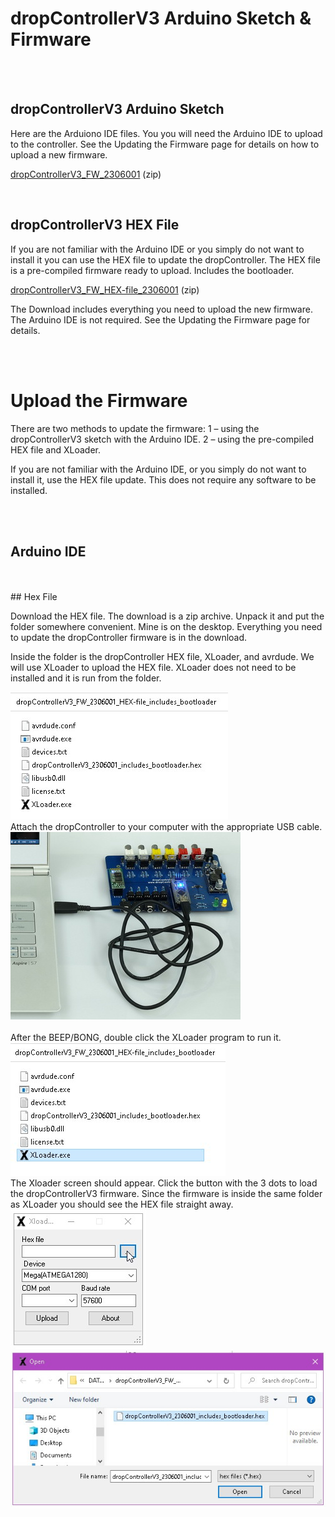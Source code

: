 # dropControllerV3 Arduino Sketch & Firmware

 <br>
 <br>
  
## dropControllerV3 Arduino Sketch
Here are the Arduiono IDE files. You you will need the Arduino IDE to upload to the controller.
See the Updating the Firmware page for details on how to upload a new firmware.

[dropControllerV3_FW_2306001](assets/dropControllerV3_FW_2306001.zip) (zip) <br>


 <br>
 
## dropControllerV3 HEX File

If you are not familiar with the Arduino IDE or you simply do not want to install it you can use the HEX file to update the dropController. 
The HEX file is a pre-compiled firmware ready to upload. Includes the bootloader.

[dropControllerV3_FW_HEX-file_2306001](assets/dropControllerV3_FW_2306001_HEX-file_includes_bootloader.zip) (zip)

The Download includes everything you need to upload the new firmware. The Arduino IDE is not required. See the Updating the Firmware page for details. <br>


 <br>
 <br>

# Upload the Firmware

There are two methods to update the firmware:
1 – using the dropControllerV3 sketch with the Arduino IDE.
2 – using the pre-compiled HEX file and XLoader.

If you are not familiar with the Arduino IDE, or you simply do not want to install it, use the HEX file update. This does not require any software to be installed.

<br>
<br>

## Arduino IDE



<br>
<br>
## Hex File

Download the HEX file. The download is a zip archive. Unpack it and put the folder somewhere convenient. Mine is on the desktop. Everything you need to update the dropController firmware is in the download.

Inside the folder is the dropController HEX file, XLoader, and avrdude. We will use XLoader to upload the HEX file. XLoader does not need to be installed and it is run from the folder. 

<img src="imgs/fw-upload/dropControllerV3_UploadHEX-file_001.jpg" alt="dropControllerV3 water drop photography system"  >

 <br>
Attach the dropController to your computer with the appropriate USB cable. <br>


<img src="imgs/fw-upload/dropControllerV3_UploadHEX-file_002.jpg" alt="dropControllerV3 water drop photography system"  >
<br>
<br>
After the BEEP/BONG, double click the XLoader program to run it. <br>

<img src="imgs/fw-upload/dropControllerV3_UploadHEX-file_003.jpg" alt="dropControllerV3 water drop photography system"  >

<br>
The Xloader screen should appear. Click the button with the 3 dots to load the dropControllerV3 firmware. Since the firmware is inside the same folder as XLoader you should see the HEX file straight away. <br>

<img src="imgs/fw-upload/dropControllerV3_UploadHEX-file_006.jpg" alt="dropControllerV3 water drop photography system"  >
 <br>
<img src="imgs/fw-upload/dropControllerV3_UploadHEX-file_007.jpg" alt="dropControllerV3 water drop photography system"  >



 <br>
  <br>
 <br>
  <br>
 <br>
 

